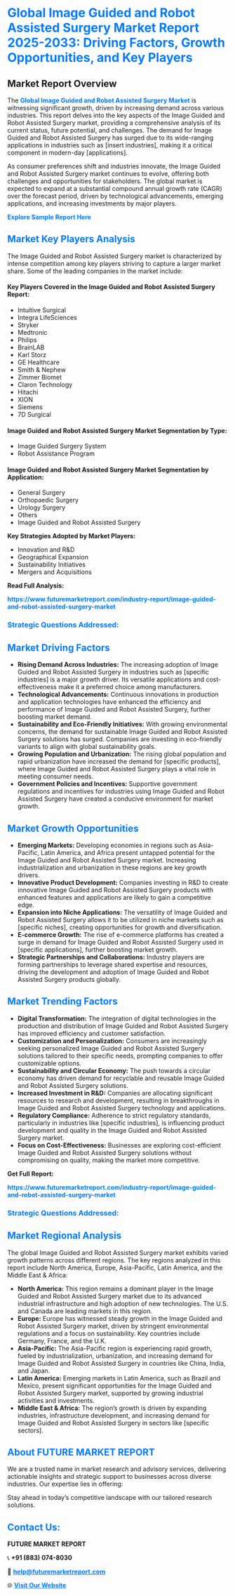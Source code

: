 <h1 style="color: #007BFF;">Global Image Guided and Robot Assisted Surgery Market Report 2025-2033: Driving Factors, Growth Opportunities, and Key Players</h1>

<section id="overview">
<h2>Market Report Overview</h2>
<p>The <a href="https://www.futuremarketreport.com/industry-report/image-guided-and-robot-assisted-surgery-market" style="color: #007BFF; text-decoration: none;"><strong>Global Image Guided and Robot Assisted Surgery Market</strong></a> is witnessing significant growth, driven by increasing demand across various industries. This report delves into the key aspects of the Image Guided and Robot Assisted Surgery market, providing a comprehensive analysis of its current status, future potential, and challenges. The demand for Image Guided and Robot Assisted Surgery has surged due to its wide-ranging applications in industries such as [insert industries], making it a critical component in modern-day [applications].</p>
<p>As consumer preferences shift and industries innovate, the Image Guided and Robot Assisted Surgery market continues to evolve, offering both challenges and opportunities for stakeholders. The global market is expected to expand at a substantial compound annual growth rate (CAGR) over the forecast period, driven by technological advancements, emerging applications, and increasing investments by major players.</p>
</section>

<section id="overview">
<p><a href="https://www.futuremarketreport.com/request-sample/reportId=121925" style="color: #007BFF; text-decoration: none;"><strong>Explore Sample Report Here</strong></a></p>
</section>

<section id="key-players">
<h2 style="color: #007BFF;">Market Key Players Analysis</h2>
<p>The Image Guided and Robot Assisted Surgery market is characterized by intense competition among key players striving to capture a larger market share. Some of the leading companies in the market include:</p>
<h4>Key Players Covered in the Image Guided and Robot Assisted Surgery Report:</h4>
<ul><li>Intuitive Surgical</li><li>Integra LifeSciences</li><li>Stryker</li><li>Medtronic</li><li>Philips</li><li>BrainLAB</li><li>Karl Storz</li><li>GE Healthcare</li><li>Smith &amp; Nephew</li><li>Zimmer Biomet</li><li>Claron Technology</li><li>Hitachi</li><li>XION</li><li>Siemens</li><li>7D Surgical</li></ul>
<h4>Image Guided and Robot Assisted Surgery Market Segmentation by Type:</h4>
<ul><li>Image Guided Surgery System</li><li>Robot Assistance Program</li></ul>

<h4>Image Guided and Robot Assisted Surgery Market Segmentation by Application:</h4>
<ul><li>General Surgery</li><li>Orthopaedic Surgery</li><li>Urology Surgery</li><li>Others</li><li>Image Guided and Robot Assisted Surgery</li></ul>
<p><strong>Key Strategies Adopted by Market Players:</strong></p>
<ul>
<li>Innovation and R&D</li>
<li>Geographical Expansion</li>
<li>Sustainability Initiatives</li>
<li>Mergers and Acquisitions</li>
</ul>
</section>

<section>
<p><strong>Read Full Analysis: </strong></p><a href="https://www.futuremarketreport.com/industry-report/image-guided-and-robot-assisted-surgery-market" style="color: #007BFF; text-decoration: none;"><strong>https://www.futuremarketreport.com/industry-report/image-guided-and-robot-assisted-surgery-market</strong></a>
<h3 style="color: #007BFF;">Strategic Questions Addressed:</h3>
</section>

<section id="driving-factors">
<h2 style="color: #007BFF;">Market Driving Factors</h2>
<ul>
<li><strong>Rising Demand Across Industries:</strong> The increasing adoption of Image Guided and Robot Assisted Surgery in industries such as [specific industries] is a major growth driver. Its versatile applications and cost-effectiveness make it a preferred choice among manufacturers.</li>
<li><strong>Technological Advancements:</strong> Continuous innovations in production and application technologies have enhanced the efficiency and performance of Image Guided and Robot Assisted Surgery, further boosting market demand.</li>
<li><strong>Sustainability and Eco-Friendly Initiatives:</strong> With growing environmental concerns, the demand for sustainable Image Guided and Robot Assisted Surgery solutions has surged. Companies are investing in eco-friendly variants to align with global sustainability goals.</li>
<li><strong>Growing Population and Urbanization:</strong> The rising global population and rapid urbanization have increased the demand for [specific products], where Image Guided and Robot Assisted Surgery plays a vital role in meeting consumer needs.</li>
<li><strong>Government Policies and Incentives:</strong> Supportive government regulations and incentives for industries using Image Guided and Robot Assisted Surgery have created a conducive environment for market growth.</li>
</ul>
</section>

<section id="growth-opportunities">
<h2 style="color: #007BFF;">Market Growth Opportunities</h2>
<ul>
<li><strong>Emerging Markets:</strong> Developing economies in regions such as Asia-Pacific, Latin America, and Africa present untapped potential for the Image Guided and Robot Assisted Surgery market. Increasing industrialization and urbanization in these regions are key growth drivers.</li>
<li><strong>Innovative Product Development:</strong> Companies investing in R&D to create innovative Image Guided and Robot Assisted Surgery products with enhanced features and applications are likely to gain a competitive edge.</li>
<li><strong>Expansion into Niche Applications:</strong> The versatility of Image Guided and Robot Assisted Surgery allows it to be utilized in niche markets such as [specific niches], creating opportunities for growth and diversification.</li>
<li><strong>E-commerce Growth:</strong> The rise of e-commerce platforms has created a surge in demand for Image Guided and Robot Assisted Surgery used in [specific applications], further boosting market growth.</li>
<li><strong>Strategic Partnerships and Collaborations:</strong> Industry players are forming partnerships to leverage shared expertise and resources, driving the development and adoption of Image Guided and Robot Assisted Surgery products globally.</li>
</ul>
</section>

<section id="trending-factors">
<h2 style="color: #007BFF;">Market Trending Factors</h2>
<ul>
<li><strong>Digital Transformation:</strong> The integration of digital technologies in the production and distribution of Image Guided and Robot Assisted Surgery has improved efficiency and customer satisfaction.</li>
<li><strong>Customization and Personalization:</strong> Consumers are increasingly seeking personalized Image Guided and Robot Assisted Surgery solutions tailored to their specific needs, prompting companies to offer customizable options.</li>
<li><strong>Sustainability and Circular Economy:</strong> The push towards a circular economy has driven demand for recyclable and reusable Image Guided and Robot Assisted Surgery solutions.</li>
<li><strong>Increased Investment in R&D:</strong> Companies are allocating significant resources to research and development, resulting in breakthroughs in Image Guided and Robot Assisted Surgery technology and applications.</li>
<li><strong>Regulatory Compliance:</strong> Adherence to strict regulatory standards, particularly in industries like [specific industries], is influencing product development and quality in the Image Guided and Robot Assisted Surgery market.</li>
<li><strong>Focus on Cost-Effectiveness:</strong> Businesses are exploring cost-efficient Image Guided and Robot Assisted Surgery solutions without compromising on quality, making the market more competitive.</li>
</ul>
</section>

<section>
<p><strong>Get Full Report: </strong></p><a href="https://www.futuremarketreport.com/industry-report/image-guided-and-robot-assisted-surgery-market" style="color: #007BFF; text-decoration: none;"><strong>https://www.futuremarketreport.com/industry-report/image-guided-and-robot-assisted-surgery-market</strong></a>
<h3 style="color: #007BFF;">Strategic Questions Addressed:</h3>
</section>


<section id="regional-analysis">
<h2 style="color: #007BFF;">Market Regional Analysis</h2>
<p>The global Image Guided and Robot Assisted Surgery market exhibits varied growth patterns across different regions. The key regions analyzed in this report include North America, Europe, Asia-Pacific, Latin America, and the Middle East & Africa:</p>
<ul>
<li><strong>North America:</strong> This region remains a dominant player in the Image Guided and Robot Assisted Surgery market due to its advanced industrial infrastructure and high adoption of new technologies. The U.S. and Canada are leading markets in this region.</li>
<li><strong>Europe:</strong> Europe has witnessed steady growth in the Image Guided and Robot Assisted Surgery market, driven by stringent environmental regulations and a focus on sustainability. Key countries include Germany, France, and the U.K.</li>
<li><strong>Asia-Pacific:</strong> The Asia-Pacific region is experiencing rapid growth, fueled by industrialization, urbanization, and increasing demand for Image Guided and Robot Assisted Surgery in countries like China, India, and Japan.</li>
<li><strong>Latin America:</strong> Emerging markets in Latin America, such as Brazil and Mexico, present significant opportunities for the Image Guided and Robot Assisted Surgery market, supported by growing industrial activities and investments.</li>
<li><strong>Middle East & Africa:</strong> The region’s growth is driven by expanding industries, infrastructure development, and increasing demand for Image Guided and Robot Assisted Surgery in sectors like [specific sectors].</li>
</ul>
</section>

<footer>
<h2 style="color: #007BFF;">About FUTURE MARKET REPORT</h2>
<p>We are a trusted name in market research and advisory services, delivering actionable insights and strategic support to businesses across diverse industries. Our expertise lies in offering:</p>

<p>Stay ahead in today’s competitive landscape with our tailored research solutions.</p>

<h2 style="color: #007BFF;">Contact Us:</h2>
<p><strong>FUTURE MARKET REPORT</strong></p>
<p>📞 <strong>+91 (883) 074-8030</strong></p>
<p>📧 <strong><a href="mailto:help@futuremarketreport.com" style="color: #007BFF;">help@futuremarketreport.com</a></strong></p>
<p>🌐 <strong><a href="https://www.futuremarketreport.com/" style="color: #007BFF;">Visit Our Website</a></strong></p>
</footer>